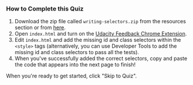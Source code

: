 ### How to Complete this Quiz

1. Download the zip file called `writing-selectors.zip` from the resources section or from [here](http://udacity.github.io/fend/lessons/L3/problem-set/05-writing-selectors/writing-selectors.zip).
2. Open `index.html` and turn on the [Udacity Feedback Chrome Extension](https://classroom.udacity.com/nanodegrees/nd001/parts/0011345403/modules/742847927175460/lessons/7323812069/concepts/73256617910923).
3. Edit `index.html` and add the missing id and class selectors within the `<style>` tags (alternatively, you can use Developer Tools to add the missing id and class selectors to pass all the tests).
4. When you've successfully added the correct selectors, copy and paste the code that appears into the next page to finish!

When you're ready to get started, click "Skip to Quiz".